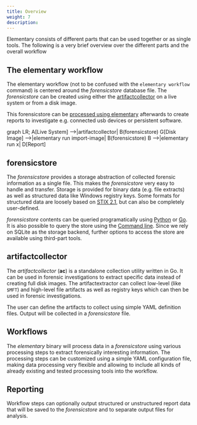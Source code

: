 ```yaml
---
title: Overview
weight: 7
description:
---
```


Elementary consists of different parts that can be used together or as single tools. The following
is a very brief overview over the different parts and the overall workflow

## The elementary workflow

The elementary workflow (not to be confused with the `elementary workflow`
command) is centered around the *forensicstore* database file. The *forensicstore* 
can be created using either the [artifactcollector](acquisition) on a live 
system or from a disk image.

This forensicstore can be [processed using elementary](processing) afterwards 
to create reports to investigate e.g. connected usb devices or persistent
software.

<div class="mermaid">
graph LR;
    A[Live System] -->|artifactcollector| B(forensicstore)
    G[Disk Image] -->|elementary run import-image| B(forensicstore)
    B -->|elementary run x| D[Report]
</div>

## forensicstore

The *forensicstore* provides a storage abstraction of collected forensic information as a single
file. This makes the *forensicstore* very easy to handle and transfer. Storage is provided for
binary data (e.g. file extracts) as well as structured data like Windows registry keys. Some formats
for structured data are loosely based on
[STIX 2.1](https://docs.oasis-open.org/cti/stix/v2.1/csprd01/stix-v2.1-csprd01.html), but can also
be completely user-defined.

*forensicstore* contents can be queried programatically using
[Python](https://github.com/forensicanalysis/pyforensicstore) or
[Go](https://github.com/forensicanalysis/forensicstore). It is also possible to query the store
using the [Command line](https://github.com/forensicanalysis/elementary).  Since we rely on SQLite
as the storage backend, further options to access the store are available using third-part tools.

## artifactcollector

The *artifactcollector* (**ac**) is a standalone collection utility written in Go. It can be used
in forensic investigations to extract specific data instead of creating full disk images. The
artifactextractor can collect low-level (like `$MFT`) and high-level file artifacts as well as
registry keys which can then be used in forensic investigations.

The user can define the artifacts to collect using simple YAML definition files. 
Output will be collected in a *forensicstore* file.

## Workflows

The *elementary* binary will process data in a *forensicstore* using various processing steps to
extract forensically interesting information. The processing steps can be customized using a simple
YAML configuration file, making data processing very flexible and allowing to include all kinds of
already existing and tested processing tools into the workflow.

## Reporting

Workflow steps can optionally output structured or unstructured report data that will be saved to
the *forensicstore* and to separate output files for analysis.
